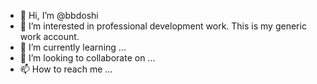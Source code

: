 - 👋 Hi, I’m @bbdoshi
- 👀 I’m interested in professional development work. This is my generic work account. 
- 🌱 I’m currently learning ...
- 💞️ I’m looking to collaborate on ...
- 📫 How to reach me ...

<!---
bbdoshi/bbdoshi is a ✨ special ✨ repository because its `README.md` (this file) appears on your GitHub profile.
You can click the Preview link to take a look at your changes.
--->
